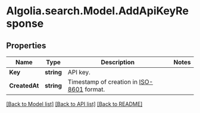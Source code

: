 # Algolia.search.Model.AddApiKeyResponse

## Properties

Name | Type | Description | Notes
------------ | ------------- | ------------- | -------------
**Key** | **string** | API key. | 
**CreatedAt** | **string** | Timestamp of creation in [ISO-8601](https://wikipedia.org/wiki/ISO_8601) format. | 

[[Back to Model list]](../README.md#documentation-for-models) [[Back to API list]](../README.md#documentation-for-api-endpoints) [[Back to README]](../README.md)

